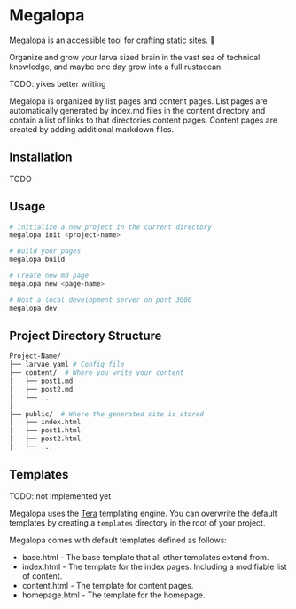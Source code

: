 
# Megalopa

Megalopa is an accessible tool for crafting static sites. 🦀

Organize and grow your larva sized brain in the vast sea of technical knowledge, and maybe one day grow into a full rustacean.
 
TODO: yikes better writing

Megalopa is organized by list pages and content pages. List pages are automatically generated by index.md files in the content directory and contain a list of links to that directories content pages. Content pages are created by adding additional markdown files.


## Installation
TODO

## Usage

```bash
# Initialize a new project in the current directory
megalopa init <project-name>

# Build your pages
megalopa build

# Create new md page
megalopa new <page-name>

# Host a local development server on port 3000
megalopa dev

```

## Project Directory Structure
```bash
Project-Name/
├── larvae.yaml # Config file
├── content/  # Where you write your content
│   ├── post1.md
│   ├── post2.md 
│   └── ...
│
├── public/  # Where the generated site is stored
│   ├── index.html
│   ├── post1.html
│   ├── post2.html
│   └── ...

```

## Templates
TODO: not implemented yet

Megalopa uses the [Tera](https://keats.github.io/tera/) templating engine. You can overwrite the default templates by creating a `templates` directory in the root of your project.

Megalopa comes with default templates defined as follows:

- base.html - The base template that all other templates extend from.
- index.html - The template for the index pages. Including a modifiable list of content.
- content.html - The template for content pages.
- homepage.html - The template for the homepage.


